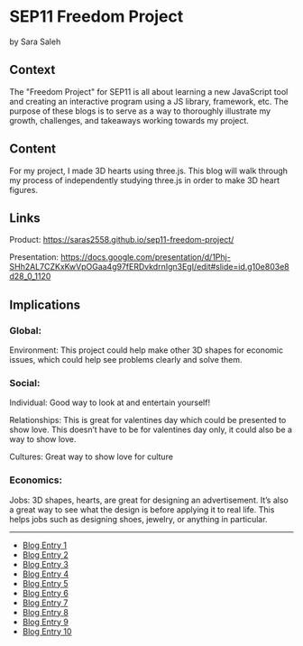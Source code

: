 # SEP11 Freedom Project
by Sara Saleh

## Context
The "Freedom Project" for SEP11 is all about learning a new JavaScript tool and creating an interactive program using a JS library, framework, etc. The purpose of these blogs is to serve as a way to thoroughly illustrate my growth, challenges, and takeaways working towards my project. 

## Content
For my project, I made 3D hearts using three.js. This blog will walk through my process of independently studying three.js in order to make 3D heart figures.

## Links

Product: https://saras2558.github.io/sep11-freedom-project/

Presentation: https://docs.google.com/presentation/d/1Phj-SHh2AL7CZKxKwVpOGaa4g97fERDvkdrnIgn3EgI/edit#slide=id.g10e803e8d28_0_1120 

## Implications

### Global: 
Environment: This project could help make other 3D shapes for economic issues, which could help see problems clearly and solve them. 


### Social: 
Individual: Good way to look at and entertain yourself! 


Relationships: This is great for valentines day which could be presented to show love. This doesn’t have to be for valentines day only, it could also be a way to show love. 


Cultures: Great way to show love for culture 


### Economics: 
Jobs: 3D shapes, hearts, are great for designing an advertisement. It’s also a great way to see what the design is before applying it to real life. This helps jobs such as designing shoes, jewelry, or anything in particular. 


---

* [Blog Entry 1](entries/entry01.md)
* [Blog Entry 2](entries/entry02.md)
* [Blog Entry 3](entries/entry03.md)
* [Blog Entry 4](entries/entry04.md)
* [Blog Entry 5](entries/entry05.md)
* [Blog Entry 6](entries/entry06.md)
* [Blog Entry 7](entries/entry07.md)
* [Blog Entry 8](entries/entry08.md)
* [Blog Entry 9](entries/entry09.md)
* [Blog Entry 10](entries/entry10.md)
